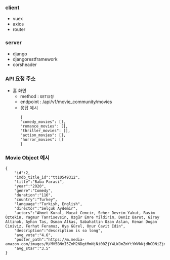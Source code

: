 ### client

- vuex
- axios
- router

### server

- django
- djangorestframework
- corsheader

### API 요청 주소

- 홈 화면
  - method : `GET요청`
  - endpoint : /api/v1/movie_community/movies
  - 응답 예시
    ```
    {
    "comedy_movies": [],
    "romance_movies": [],
    "thriller_movies": [],
    "action_movies": [],
    "horror_movies": []
    }
    ```

### Movie Object 예시

```
{
	"id":2,
	"imdb_title_id":"tt10549312",
	"title":"Baba Parasi",
	"year":"2020",
	"genre":"Comedy",
	"duration":"116",
	"country":"Turkey",
	"language":"Turkish, English",
	"director":"Selçuk Aydemir",
	"actors":"Ahmet Kural, Murat Cemcir, Seher Devrim Yakut, Rasim Öztekin, Yagmur Tanrisevsin, Özgür Emre Yildirim, Deniz Barut, Giray Altinok, Ayhan Tas, Osman Alkas, Sabahattin Ozan Aslan, Kenan Dogan Ciniviz, Ferhat Feramuz, Oya Gürel, Onur Cavit Idin",
	"description":"description is so long",
	"avg_vote":"4.6",
	"poster_path":"https://m.media-amazon.com/images/M/MV5BNmI5ZmM2NDgtMmNjNi00ZjY4LWJmZmYtYWVkNjdhODNiZjdiXkEyXkFqcGdeQXVyMTIxODU0NzI5._V1_UX182_CR0,0,182,268_AL_.jpg",
	"avg_star":"3.5"
}
```
